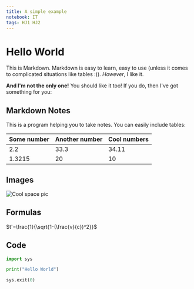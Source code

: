 ```yaml
---
title: A simple example
notebook: IT
tags: HJ1 HJ2
---
```


# Hello World
This is Markdown. Markdown is easy to learn, easy to use (unless it comes to complicated situations like tables :)). *However*, I like it. 

**And I'm not the only one!** You should like it too! If you do, then I've got something for you:

## Markdown Notes
This is a program helping you to take notes. You can easily include tables:

| Some number | Another number | Cool numbers |
|-------------|----------------|--------------|
| 2.2         | 33.3           | 34.11        |
| 1.3215      | 20             | 10           |

## Images
![Cool space pic](picture0.jpg)

## Formulas
$t'=\frac{1}{\sqrt{1-(\frac{v}{c})^2}}$

## Code
```python
import sys

print("Hello World")

sys.exit(0)
```